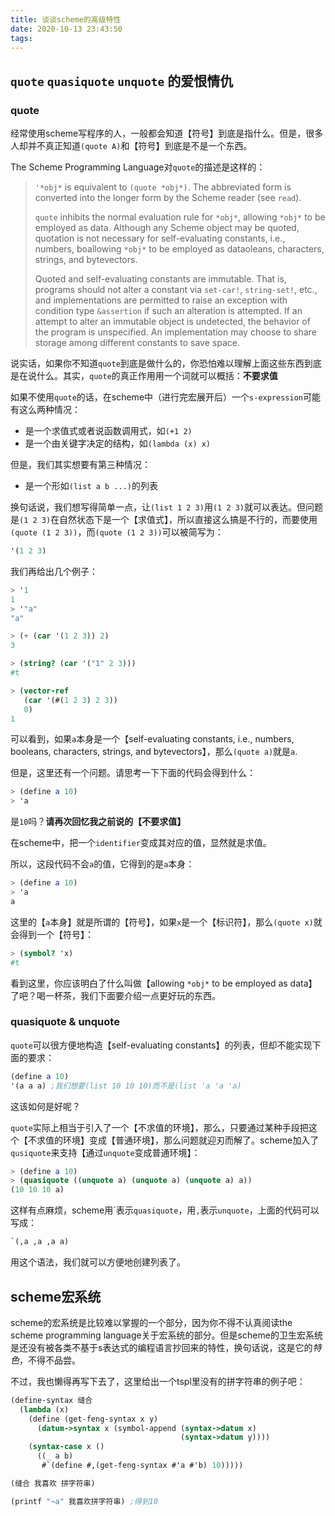 ```yaml
---
title: 谈谈scheme的高级特性
date: 2020-10-13 23:43:50
tags:
---
```


## `quote` `quasiquote` `unquote` 的爱恨情仇

### quote

经常使用scheme写程序的人，一般都会知道【符号】到底是指什么。但是，很多人却并不真正知道`(quote A)`和【符号】到底是不是一个东西。

The Scheme Programming Language对`quote`的描述是这样的：

> `'*obj*` is equivalent to `(quote *obj*)`. The abbreviated form is converted into the longer form by the Scheme reader (see `read`).
>
> `quote` inhibits the normal evaluation rule for `*obj*`, allowing `*obj*` to be employed as data. Although any Scheme object may be quoted, quotation is not necessary for self-evaluating constants, i.e., numbers, boallowing `*obj*` to be employed as dataoleans, characters, strings, and bytevectors.
>
> Quoted and self-evaluating constants are immutable. That is, programs should not alter a constant via `set-car!`, `string-set!`, etc., and implementations are permitted to raise an exception with condition type `&assertion` if such an alteration is attempted. If an attempt to alter an immutable object is undetected, the behavior of the program is unspecified. An implementation may choose to share storage among different constants to save space.

说实话，如果你不知道`quote`到底是做什么的，你恐怕难以理解上面这些东西到底是在说什么。其实，`quote`的真正作用用一个词就可以概括：**不要求值**

如果不使用`quote`的话，在scheme中（进行完宏展开后）一个`s-expression`可能有这么两种情况：

- 是一个求值式或者说函数调用式，如`(+1 2)`
- 是一个由关键字决定的结构，如`(lambda (x) x)`

但是，我们其实想要有第三种情况：

- 是一个形如`(list a b ...)`的列表

换句话说，我们想写得简单一点，让`(list 1 2 3)`用`(1 2 3)`就可以表达。但问题是`(1 2 3)`在自然状态下是一个【求值式】，所以直接这么搞是不行的，而要使用`(quote (1 2 3))`，而`(quote (1 2 3))`可以被简写为：

```scheme
'(1 2 3)
```

我们再给出几个例子：

```scheme
> '1
1
> '"a"
"a"
```

```scheme
> (+ (car '(1 2 3)) 2)
3
```

```scheme
> (string? (car '("1" 2 3)))
#t
```

```scheme
> (vector-ref 
   (car '(#(1 2 3) 2 3))
   0)
1
```

可以看到，如果`a`本身是一个【self-evaluating constants, i.e., numbers, booleans, characters, strings, and bytevectors】，那么`(quote a)`就是`a`.

但是，这里还有一个问题。请思考一下下面的代码会得到什么：

```scheme
> (define a 10)
> 'a
```

是`10`吗？**请再次回忆我之前说的【不要求值】**

在scheme中，把一个`identifier`变成其对应的值，显然就是求值。

所以，这段代码不会`a`的值，它得到的是`a`本身：

```scheme
> (define a 10)
> 'a
a
```

这里的【`a`本身】就是所谓的【符号】，如果`x`是一个【标识符】，那么`(quote x)`就会得到一个【符号】：

```scheme
> (symbol? 'x)
#t
```

看到这里，你应该明白了什么叫做【allowing `*obj*` to be employed as data】了吧？喝一杯茶，我们下面要介绍一点更好玩的东西。

### quasiquote & unquote

`quote`可以很方便地构造【self-evaluating constants】的列表，但却不能实现下面的要求：

```scheme
(define a 10)
'(a a a) ;我们想要(list 10 10 10)而不是(list 'a 'a 'a)
```

这该如何是好呢？

`quote`实际上相当于引入了一个【不求值的环境】，那么，只要通过某种手段把这个【不求值的环境】变成【普通环境】，那么问题就迎刃而解了。scheme加入了`qusiquote`来支持【通过`unquote`变成普通环境】：

```scheme
> (define a 10)
> (quasiquote ((unquote a) (unquote a) (unquote a) a))
(10 10 10 a)
```

这样有点麻烦，scheme用\`表示`quasiquote`，用`,`表示`unquote`，上面的代码可以写成：

```scheme
`(,a ,a ,a a)
```

用这个语法，我们就可以方便地创建列表了。

## scheme宏系统

scheme的宏系统是比较难以掌握的一个部分，因为你不得不认真阅读the scheme programming language关于宏系统的部分。但是scheme的卫生宏系统是还没有被各类不基于s表达式的编程语言抄回来的特性，换句话说，这是它的*特色*，不得不品尝。

不过，我也懒得再写下去了，这里给出一个tspl里没有的拼字符串的例子吧：

```scheme
(define-syntax 缝合
  (lambda (x)
    (define (get-feng-syntax x y)
      (datum->syntax x (symbol-append (syntax->datum x)
                                      (syntax->datum y))))
    (syntax-case x ()
      ((_ a b)
       #`(define #,(get-feng-syntax #'a #'b) 10)))))

(缝合 我喜欢 拼字符串)

(printf "~a" 我喜欢拼字符串) ;得到10
```









